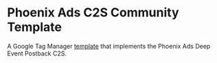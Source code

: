 # Phoenix Ads C2S Community Template

A Google Tag Manager [template](https://support.google.com/tagmanager/answer/9454109) that implements the Phoenix Ads Deep Event Postback C2S.